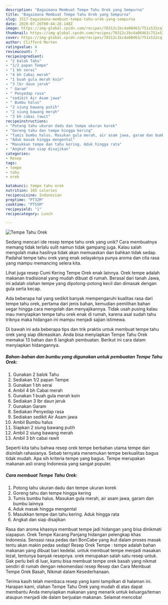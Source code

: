 ```yaml
---
description: "Bagaimana Membuat Tempe Tahu Orek yang Sempurna"
title: "Bagaimana Membuat Tempe Tahu Orek yang Sempurna"
slug: 1517-bagaimana-membuat-tempe-tahu-orek-yang-sempurna
date: 2020-07-26T00:44:28.148Z
image: https://img-global.cpcdn.com/recipes/78312c1bc4a08463/751x532cq70/tempe-tahu-orek-foto-resep-utama.jpg
thumbnail: https://img-global.cpcdn.com/recipes/78312c1bc4a08463/751x532cq70/tempe-tahu-orek-foto-resep-utama.jpg
cover: https://img-global.cpcdn.com/recipes/78312c1bc4a08463/751x532cq70/tempe-tahu-orek-foto-resep-utama.jpg
author: Clifford Morton
ratingvalue: 4
reviewcount: 7
recipeingredient:
- "2 balok Tahu"
- "1/2 papan Tempe"
- "1 bh serai"
- "4 bh Cabai merah"
- "1 buah gula merah koin"
- "3 lbr daun jeruk"
- " Garam"
- " Penyedap rasa"
- "sedikit Air Asam jawa"
- " Bumbu halus"
- "2 siung bawang putih"
- "2 siung bawang merah"
- "3 bh cabai rawit"
recipeinstructions:
- "Potong tahu ukuran dadu dan tempe ukuran korek"
- "Goreng tahu dan tempe hingga kering"
- "Tumis bumbu halus. Masukan gula merah, air asam jawa, garam dan bumbu lainnya"
- "Aduk masak hingga mengental"
- "Masukkan tempe dan tahu kering. Aduk hingga rata"
- "Angkat dan siap disajikan"
categories:
- Resep
tags:
- tempe
- tahu
- orek

katakunci: tempe tahu orek 
nutrition: 165 calories
recipecuisine: Indonesian
preptime: "PT32M"
cooktime: "PT55M"
recipeyield: "1"
recipecategory: Lunch

---
```



![Tempe Tahu Orek](https://img-global.cpcdn.com/recipes/78312c1bc4a08463/751x532cq70/tempe-tahu-orek-foto-resep-utama.jpg)

Sedang mencari ide resep tempe tahu orek yang unik? Cara membuatnya memang tidak terlalu sulit namun tidak gampang juga. Kalau salah mengolah maka hasilnya tidak akan memuaskan dan bahkan tidak sedap. Padahal tempe tahu orek yang enak selayaknya punya aroma dan cita rasa yang mampu memancing selera kita.

Lihat juga resep Cumi Kering Tempe Orek enak lainnya. Orek tempe adalah makanan tradisional yang mudah dibuat di rumah. Berasal dari tanah Jawa, ini adalah olahan tempe yang dipotong-potong kecil dan dimasak dengan gula serta kecap.

Ada beberapa hal yang sedikit banyak mempengaruhi kualitas rasa dari tempe tahu orek, pertama dari jenis bahan, kemudian pemilihan bahan segar hingga cara mengolah dan menyajikannya. Tidak usah pusing kalau mau menyiapkan tempe tahu orek enak di rumah, karena asal sudah tahu triknya maka hidangan ini mampu menjadi sajian istimewa.


Di bawah ini ada beberapa tips dan trik praktis untuk membuat tempe tahu orek yang siap dikreasikan. Anda bisa menyiapkan Tempe Tahu Orek memakai 13 bahan dan 6 langkah pembuatan. Berikut ini cara dalam menyiapkan hidangannya.

<!--inarticleads1-->

##### Bahan-bahan dan bumbu yang digunakan untuk pembuatan Tempe Tahu Orek:

1. Gunakan 2 balok Tahu
1. Sediakan 1/2 papan Tempe
1. Gunakan 1 bh serai
1. Ambil 4 bh Cabai merah
1. Gunakan 1 buah gula merah koin
1. Sediakan 3 lbr daun jeruk
1. Gunakan  Garam
1. Sediakan  Penyedap rasa
1. Sediakan sedikit Air Asam jawa
1. Ambil  Bumbu halus
1. Siapkan 2 siung bawang putih
1. Ambil 2 siung bawang merah
1. Ambil 3 bh cabai rawit


Seperti kita tahu bahwa resep orek tempe berbahan utama tempe dan disinilah rahasianya. Sebab ternyata menemukan tempe berkualitas bagus tidak mudah. Apa sih kriteria tempe yang bagus. Tempe merupakan makanan asli orang Indonesia yang sangat populer. 

<!--inarticleads2-->

##### Cara membuat Tempe Tahu Orek:

1. Potong tahu ukuran dadu dan tempe ukuran korek
1. Goreng tahu dan tempe hingga kering
1. Tumis bumbu halus. Masukan gula merah, air asam jawa, garam dan bumbu lainnya
1. Aduk masak hingga mengental
1. Masukkan tempe dan tahu kering. Aduk hingga rata
1. Angkat dan siap disajikan


Rasa dan aroma khasnya membuat tempe jadi hidangan yang bisa dinikmati siapapun. Orek Tempe Kacang Panjang hidangan pelengkap khas Indonesia. Sensasi rasa pedas dari BonCabe yang ikut dalam proses masak tentu akan makin pedas sedap! Resep Orek Tempe : tempe adalah bahan makanan yang dibuat bari kedelai. untuk membuat tempe menjadi masakan lezat, tentunya banyak resepnya. orek merupakan salah satu resep untuk. Gak perlu beli di luar, kamu bisa membuat tempe orek basah yang nikmat sendiri di rumah dengan rekomendasi resep Resep dan Cara Membuat Tempe Orek Basah, Nikmat dalam Kesederhanaan. 

Terima kasih telah membaca resep yang kami tampilkan di halaman ini. Harapan kami, olahan Tempe Tahu Orek yang mudah di atas dapat membantu Anda menyiapkan makanan yang menarik untuk keluarga/teman ataupun menjadi ide dalam berjualan makanan. Selamat mencoba!
